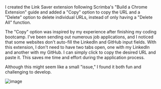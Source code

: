 I created the Link Saver extension following Scrimba's "Build a Chrome Extension" guide and added a "Copy" option to copy the URL and a "Delete" option to delete individual URLs, instead of only having a "Delete All" function.

The "Copy" option was inspired by my experience after finishing my coding bootcamp. I've been sending out numerous job applications, and I noticed that some websites don't auto-fill the LinkedIn and GitHub input fields. With this extension, I don't need to have two tabs open, one with my LinkedIn and another with my GitHub. I can simply click to copy the desired URL and paste it. This saves me time and effort during the application process.

Although this might seem like a small "issue," I found it both fun and challenging to develop. 

![image](https://github.com/user-attachments/assets/4f6bdcd6-7a63-49ab-9f81-b6f168d13669)
